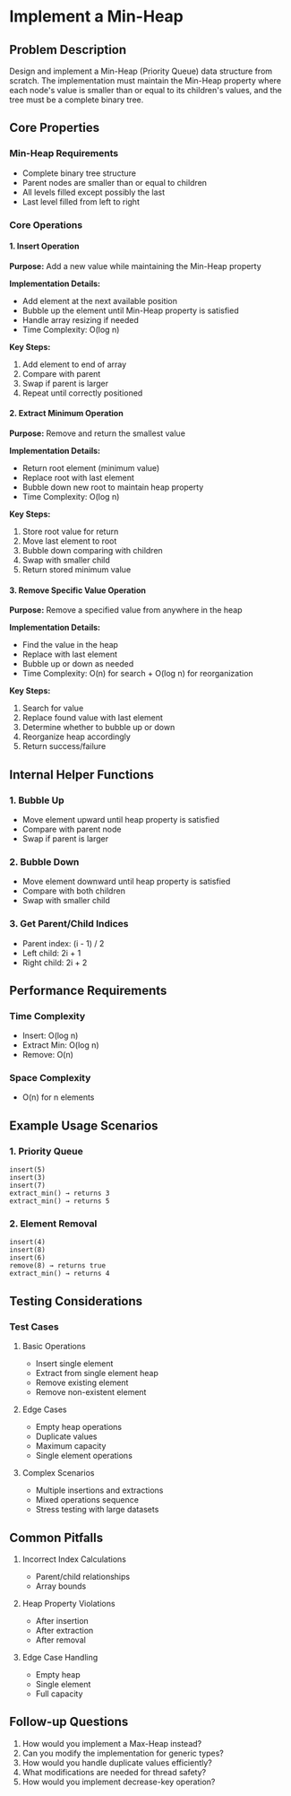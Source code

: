 # Implement a Min-Heap

## Problem Description

Design and implement a Min-Heap (Priority Queue) data structure from scratch. The implementation must maintain the Min-Heap property where each node's value is smaller than or equal to its children's values, and the tree must be a complete binary tree.

## Core Properties

### Min-Heap Requirements
- Complete binary tree structure
- Parent nodes are smaller than or equal to children
- All levels filled except possibly the last
- Last level filled from left to right

### Core Operations

#### 1. Insert Operation
**Purpose:** Add a new value while maintaining the Min-Heap property

**Implementation Details:**
- Add element at the next available position
- Bubble up the element until Min-Heap property is satisfied
- Handle array resizing if needed
- Time Complexity: O(log n)

**Key Steps:**
1. Add element to end of array
2. Compare with parent
3. Swap if parent is larger
4. Repeat until correctly positioned

#### 2. Extract Minimum Operation
**Purpose:** Remove and return the smallest value

**Implementation Details:**
- Return root element (minimum value)
- Replace root with last element
- Bubble down new root to maintain heap property
- Time Complexity: O(log n)

**Key Steps:**
1. Store root value for return
2. Move last element to root
3. Bubble down comparing with children
4. Swap with smaller child
5. Return stored minimum value

#### 3. Remove Specific Value Operation
**Purpose:** Remove a specified value from anywhere in the heap

**Implementation Details:**
- Find the value in the heap
- Replace with last element
- Bubble up or down as needed
- Time Complexity: O(n) for search + O(log n) for reorganization

**Key Steps:**
1. Search for value
2. Replace found value with last element
3. Determine whether to bubble up or down
4. Reorganize heap accordingly
5. Return success/failure

## Internal Helper Functions

### 1. Bubble Up
- Move element upward until heap property is satisfied
- Compare with parent node
- Swap if parent is larger

### 2. Bubble Down
- Move element downward until heap property is satisfied
- Compare with both children
- Swap with smaller child

### 3. Get Parent/Child Indices
- Parent index: (i - 1) / 2
- Left child: 2i + 1
- Right child: 2i + 2

## Performance Requirements

### Time Complexity
- Insert: O(log n)
- Extract Min: O(log n)
- Remove: O(n)

### Space Complexity
- O(n) for n elements

## Example Usage Scenarios

### 1. Priority Queue
```
insert(5)
insert(3)
insert(7)
extract_min() → returns 3
extract_min() → returns 5
```

### 2. Element Removal
```
insert(4)
insert(8)
insert(6)
remove(8) → returns true
extract_min() → returns 4
```

## Testing Considerations

### Test Cases
1. Basic Operations
   - Insert single element
   - Extract from single element heap
   - Remove existing element
   - Remove non-existent element

2. Edge Cases
   - Empty heap operations
   - Duplicate values
   - Maximum capacity
   - Single element operations

3. Complex Scenarios
   - Multiple insertions and extractions
   - Mixed operations sequence
   - Stress testing with large datasets

## Common Pitfalls

1. Incorrect Index Calculations
   - Parent/child relationships
   - Array bounds

2. Heap Property Violations
   - After insertion
   - After extraction
   - After removal

3. Edge Case Handling
   - Empty heap
   - Single element
   - Full capacity


## Follow-up Questions

1. How would you implement a Max-Heap instead?
2. Can you modify the implementation for generic types?
3. How would you handle duplicate values efficiently?
4. What modifications are needed for thread safety?
5. How would you implement decrease-key operation?
